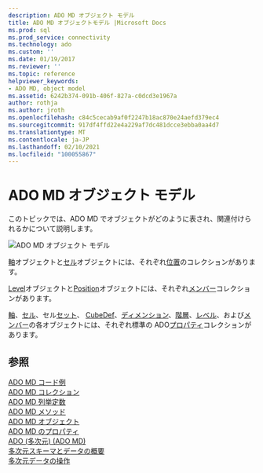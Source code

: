 ```yaml
---
description: ADO MD オブジェクト モデル
title: ADO MD オブジェクトモデル |Microsoft Docs
ms.prod: sql
ms.prod_service: connectivity
ms.technology: ado
ms.custom: ''
ms.date: 01/19/2017
ms.reviewer: ''
ms.topic: reference
helpviewer_keywords:
- ADO MD, object model
ms.assetid: 6242b374-091b-406f-827a-c0dcd3e1967a
author: rothja
ms.author: jroth
ms.openlocfilehash: c84c5cecab9af0f2247b18ac870e24aefd379ec4
ms.sourcegitcommit: 917df4ffd22e4a229af7dc481dcce3ebba0aa4d7
ms.translationtype: MT
ms.contentlocale: ja-JP
ms.lasthandoff: 02/10/2021
ms.locfileid: "100055867"
---
```

# <a name="ado-md-object-model"></a>ADO MD オブジェクト モデル
このトピックでは、ADO MD でオブジェクトがどのように表され、関連付けられるかについて説明します。  
  
 ![ADO MD オブジェクト モデル](../../../ado/reference/ado-md-api/media/ado_md_object_model.gif "ADO_MD_object_model")  
  
 [軸](./axis-object-ado-md.md)オブジェクトと[セル](./cell-object-ado-md.md)オブジェクトには、それぞれ[位置](./positions-collection-ado-md.md)のコレクションがあります。  
  
 [Level](./level-object-ado-md.md)オブジェクトと[Position](./position-object-ado-md.md)オブジェクトには、それぞれ[メンバー](./members-collection-ado-md.md)コレクションがあります。  
  
 [軸](./axis-object-ado-md.md)、[セル](./cell-object-ado-md.md)、セル[セット](./cellset-object-ado-md.md)、 [CubeDef](./cubedef-object-ado-md.md)、[ディメンション](./dimension-object-ado-md.md)、[階層](./hierarchy-object-ado-md.md)、[レベル](./level-object-ado-md.md)、および[メンバー](./member-object-ado-md.md)の各オブジェクトには、それぞれ標準の ADO[プロパティ](../ado-api/properties-collection-ado.md)コレクションがあります。  
  
## <a name="see-also"></a>参照  
 [ADO MD コード例](./ado-md-code-examples.md)   
 [ADO MD コレクション](./ado-md-collections.md)   
 [ADO MD 列挙定数](./ado-md-enumerated-constants.md)   
 [ADO MD メソッド](./ado-md-methods.md)   
 [ADO MD オブジェクト](./ado-md-objects.md)   
 [ADO MD のプロパティ](./ado-md-properties.md)   
 [ADO (多次元) (ADO MD)](../../guide/multidimensional/ado-multidimensional-ado-md.md)   
 [多次元スキーマとデータの概要](../../guide/multidimensional/overview-of-multidimensional-schemas-and-data.md)   
 [多次元データの操作](../../guide/multidimensional/working-with-multidimensional-data.md)
